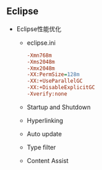 ## Eclipse

- Eclipse性能优化

  - eclipse.ini

    ```ini
    -Xmn768m
    -Xms2048m
    -Xmx2048m
    -XX:PermSize=128m
    -XX:+UseParallelGC
    -XX:+DisableExplicitGC
    -Xverify:none
    ```

  - Startup and Shutdown
  - Hyperlinking
  - Auto update
  - Type filter
  - Content Assist

